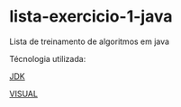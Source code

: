 # lista-exercicio-1-java
Lista de treinamento de algoritmos em java

Técnologia utilizada: 

[JDK](https://www.oracle.com/br/java/technologies/downloads/)

[VISUAL](https://code.visualstudio.com/)
